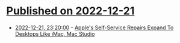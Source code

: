 # [Published on 2022-12-21](index.md)

* [2022-12-21, 23:20:00](https://apple.slashdot.org/story/22/12/21/2223251/apples-self-service-repairs-expand-to-desktops-like-imac-mac-studio?utm_source=rss1.0mainlinkanon&utm_medium=feed) - [Apple's Self-Service Repairs Expand To Desktops Like iMac, Mac Studio](https://apple.slashdot.org/story/22/12/21/2223251/apples-self-service-repairs-expand-to-desktops-like-imac-mac-studio?utm_source=rss1.0mainlinkanon&utm_medium=feed)
